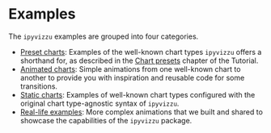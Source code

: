 # Examples

The `ipyvizzu` examples are grouped into four categories.

- [Preset charts](./presets/index.md): Examples of the well-known chart types
  `ipyvizzu` offers a shorthand for, as described in the
  [Chart presets](../tutorial/chart_presets.md) chapter of the Tutorial.
- [Animated charts](./animated/index.md): Simple animations from one well-known
  chart to another to provide you with inspiration and reusable code for some
  transitions.
- [Static charts](./static/index.md): Examples of well-known chart types
  configured with the original chart type-agnostic syntax of `ipyvizzu`.
- [Real-life examples](./stories/index.md): More complex animations that we
  built and shared to showcase the capabilities of the `ipyvizzu` package.
